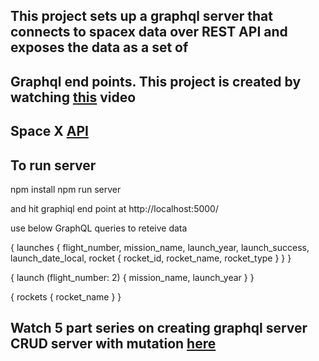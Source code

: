 ## This project sets up a graphql server that connects to spacex data over REST API and exposes the data as a set of 
## Graphql end points. This project is created by watching [this](https://www.youtube.com/watch?v=SEMTj8w04Z8) video 
## Space X [API](https://docs.spacexdata.com/?version=latest#bc65ba60-decf-4289-bb04-4ca9df01b9c1)

## To run server

npm install
npm run server

and hit graphiql end point at http://localhost:5000/

use below GraphQL queries to reteive data

{
     launches {
        flight_number,
        mission_name,
        launch_year,
        launch_success,
        launch_date_local,
        rocket {
          rocket_id,
          rocket_name,
          rocket_type
        }
      }
    }


  {
      launch (flight_number: 2) {
        mission_name,
        launch_year
      }
    }


  {
  	rockets {
      rocket_name
    }
  }

## Watch 5 part series on creating graphql server CRUD server with mutation [here](https://www.youtube.com/watch?v=PEcJxkylcRM)

